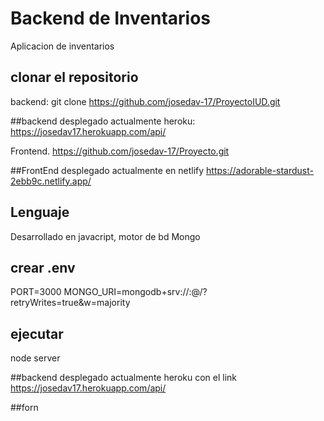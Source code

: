 # Backend de Inventarios
Aplicacion de inventarios

## clonar el repositorio 

backend: git clone https://github.com/josedav-17/ProyectoIUD.git

##backend desplegado actualmente heroku:  
https://josedav17.herokuapp.com/api/

Frontend. https://github.com/josedav-17/Proyecto.git

##FrontEnd desplegado actualmente en netlify
https://adorable-stardust-2ebb9c.netlify.app/


## Lenguaje
Desarrollado en javacript, motor de bd Mongo

## crear .env
PORT=3000
MONGO_URI=mongodb+srv://<user>:<password>@<url>/?retryWrites=true&w=majority

## ejecutar
node server
 
  
##backend desplegado actualmente heroku con el link 
  https://josedav17.herokuapp.com/api/

##forn 
